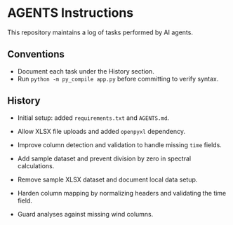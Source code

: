 # AGENTS Instructions

This repository maintains a log of tasks performed by AI agents.

## Conventions
- Document each task under the History section.
- Run `python -m py_compile app.py` before committing to verify syntax.

## History
- Initial setup: added `requirements.txt` and `AGENTS.md`.
- Allow XLSX file uploads and added `openpyxl` dependency.

- Improve column detection and validation to handle missing `time` fields.
- Add sample dataset and prevent division by zero in spectral calculations.
- Remove sample XLSX dataset and document local data setup.
- Harden column mapping by normalizing headers and validating the time field.
- Guard analyses against missing wind columns.


